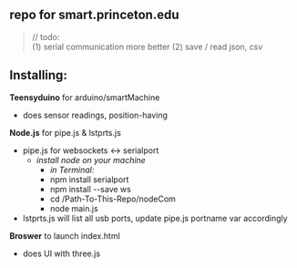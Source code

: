 ## repo for smart.princeton.edu  
>// todo:  
(1) serial communication more better 
(2) save / read json, csv  

## Installing:  
**Teensyduino** for arduino/smartMachine  
- does sensor readings, position-having  

**Node.js** for pipe.js & lstprts.js   
- pipe.js for websockets <-> serialport  
	- *install node on your machine*  
		- *in Terminal:*  
		- npm install serialport  
		- npm install --save ws  
		- cd /Path-To-This-Repo/nodeCom  
		- node main.js  
- lstprts.js will list all usb ports, update pipe.js portname var accordingly

**Broswer** to launch index.html
- does UI with three.js  
